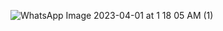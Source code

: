 ![WhatsApp Image 2023-04-01 at 1 18 05 AM (1)](https://user-images.githubusercontent.com/93697313/229268290-bf57e5a7-f8fa-40b4-a7fb-28330b406896.jpeg)
